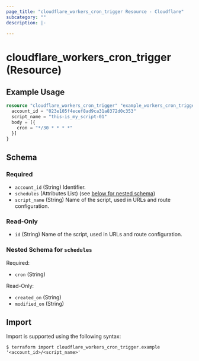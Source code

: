 ```yaml
---
page_title: "cloudflare_workers_cron_trigger Resource - Cloudflare"
subcategory: ""
description: |-
  
---
```


# cloudflare_workers_cron_trigger (Resource)



## Example Usage

```terraform
resource "cloudflare_workers_cron_trigger" "example_workers_cron_trigger" {
  account_id = "023e105f4ecef8ad9ca31a8372d0c353"
  script_name = "this-is_my_script-01"
  body = [{
    cron = "*/30 * * * *"
  }]
}
```

<!-- schema generated by tfplugindocs -->
## Schema

### Required

- `account_id` (String) Identifier.
- `schedules` (Attributes List) (see [below for nested schema](#nestedatt--schedules))
- `script_name` (String) Name of the script, used in URLs and route configuration.

### Read-Only

- `id` (String) Name of the script, used in URLs and route configuration.

<a id="nestedatt--schedules"></a>
### Nested Schema for `schedules`

Required:

- `cron` (String)

Read-Only:

- `created_on` (String)
- `modified_on` (String)

## Import

Import is supported using the following syntax:

```shell
$ terraform import cloudflare_workers_cron_trigger.example '<account_id>/<script_name>'
```
